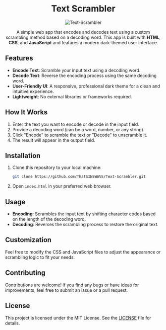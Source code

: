<div align="center">

# Text Scrambler

![Text-Scrambler](https://github.com/user-attachments/assets/a1a25561-5aa5-41be-92d0-ee208f4c25af)

A simple web app that encodes and decodes text using a custom scrambling method based on a decoding word. This app is built with **HTML**, **CSS**, and **JavaScript** and features a modern dark-themed user interface.

</div>

## Features
- **Encode Text**: Scramble your input text using a decoding word.
- **Decode Text**: Reverse the encoding process using the same decoding word.
- **User-Friendly UI**: A responsive, professional dark theme for a clean and intuitive experience.
- **Lightweight**: No external libraries or frameworks required.


## How It Works
1. Enter the text you want to encode or decode in the input field.
2. Provide a decoding word (can be a word, number, or any string).
3. Click "Encode" to scramble the text or "Decode" to unscramble it.
4. The result will appear in the output field.

## Installation
1. Clone this repository to your local machine:
   ```bash
   git clone https://github.com/ThatSINEWAVE/Text-Scrambler.git
   ```
2. Open `index.html` in your preferred web browser.

## Usage
- **Encoding**: Scrambles the input text by shifting character codes based on the length of the decoding word.
- **Decoding**: Reverses the scrambling process to restore the original text.

## Customization
Feel free to modify the CSS and JavaScript files to adjust the appearance or scrambling logic to fit your needs.

## Contributing
Contributions are welcome! If you find any bugs or have ideas for improvements, feel free to submit an issue or a pull request.

## License
This project is licensed under the MIT License. See the [LICENSE](LICENSE) file for details.
